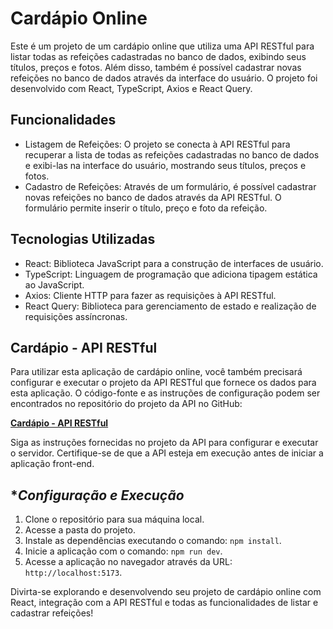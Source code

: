 # **Cardápio Online**

Este é um projeto de um cardápio online que utiliza uma API RESTful para listar todas as refeições cadastradas no banco de dados, exibindo seus títulos, preços e fotos. Além disso, também é possível cadastrar novas refeições no banco de dados através da interface do usuário. O projeto foi desenvolvido com React, TypeScript, Axios e React Query.

## **Funcionalidades**

* Listagem de Refeições: O projeto se conecta à API RESTful para recuperar a lista de todas as refeições cadastradas no banco de dados e exibi-las na interface do usuário, mostrando seus títulos, preços e fotos.
* Cadastro de Refeições: Através de um formulário, é possível cadastrar novas refeições no banco de dados através da API RESTful. O formulário permite inserir o título, preço e foto da refeição.

## **Tecnologias Utilizadas**

* React: Biblioteca JavaScript para a construção de interfaces de usuário.
* TypeScript: Linguagem de programação que adiciona tipagem estática ao JavaScript.
* Axios: Cliente HTTP para fazer as requisições à API RESTful.
* React Query: Biblioteca para gerenciamento de estado e realização de requisições assíncronas.

## **Cardápio - API RESTful**

Para utilizar esta aplicação de cardápio online, você também precisará configurar e executar o projeto da API RESTful que fornece os dados para esta aplicação. O código-fonte e as instruções de configuração podem ser encontrados no repositório do projeto da API no GitHub:

**[Cardápio - API RESTful](https://github.com/luiabdiel/cardapioB)**

Siga as instruções fornecidas no projeto da API para configurar e executar o servidor. Certifique-se de que a API esteja em execução antes de iniciar a aplicação front-end.

## **Configuração e Execução*

1. Clone o repositório para sua máquina local.
2. Acesse a pasta do projeto.
3. Instale as dependências executando o comando: `npm install`.
4. Inicie a aplicação com o comando: `npm run dev`.
5. Acesse a aplicação no navegador através da URL: `http://localhost:5173`.

Divirta-se explorando e desenvolvendo seu projeto de cardápio online com React, integração com a API RESTful e todas as funcionalidades de listar e cadastrar refeições!
